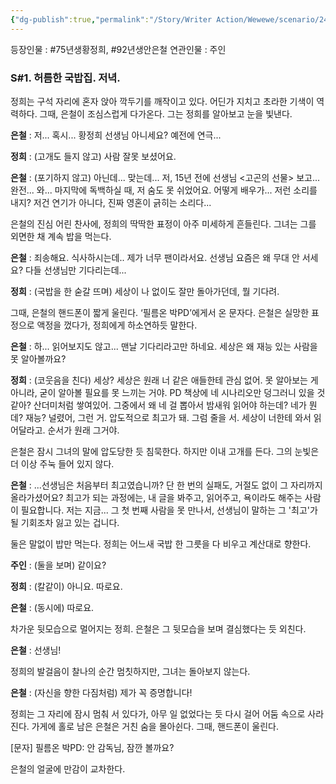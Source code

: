 ```yaml
---
{"dg-publish":true,"permalink":"/Story/Writer Action/Wewewe/scenario/24. 전설적인 배우와 무명 감독의 말싸움/"}
---
```



등장인물 : #75년생황정희, #92년생안은철 
연관인물 : 주인

### **S#1. 허름한 국밥집. 저녁.**

정희는 구석 자리에 혼자 앉아 깍두기를 깨작이고 있다. 어딘가 지치고 초라한 기색이 역력하다. 그때, 은철이 조심스럽게 다가온다. 그는 정희를 알아보고 눈을 빛낸다.

**은철** : 저... 혹시... 황정희 선생님 아니세요? 예전에 연극...

**정희** : (고개도 들지 않고) 사람 잘못 보셨어요.

**은철** : (포기하지 않고) 아닌데... 맞는데... 저, 15년 전에 선생님 <고곤의 선물> 보고... 완전... 와... 마지막에 독백하실 때, 저 숨도 못 쉬었어요. 어떻게 배우가... 저런 소리를 내지? 저건 연기가 아니다, 진짜 영혼이 긁히는 소리다...

은철의 진심 어린 찬사에, 정희의 딱딱한 표정이 아주 미세하게 흔들린다. 그녀는 그를 외면한 채 계속 밥을 먹는다.

**은철** :  죄송해요. 식사하시는데.. 제가 너무 팬이라서요. 선생님 요즘은 왜 무대 안 서세요? 다들 선생님만 기다리는데...

**정희** : (국밥을 한 숟갈 뜨며) 세상이 나 없이도 잘만 돌아가던데, 뭘 기다려.

그때, 은철의 핸드폰이 짧게 울린다. ‘필름온 박PD’에게서 온 문자다. 은철은 실망한 표정으로 액정을 껐다가, 정희에게 하소연하듯 말한다.

**은철** : 하... 읽어보지도 않고... 맨날 기다리라고만 하네요. 세상은 왜 재능 있는 사람을 못 알아볼까요?

**정희** : (코웃음을 친다) 세상? 세상은 원래 너 같은 애들한테 관심 없어. 못 알아보는 게 아니라, 굳이 알아볼 필요를 못 느끼는 거야. PD 책상에 네 시나리오만 덩그러니 있을 것 같아? 산더미처럼 쌓여있어. 그중에서 왜 네 걸 뽑아서 밤새워 읽어야 하는데? 네가 뭔데? 재능? 널렸어, 그런 거. 압도적으로 최고가 돼. 그럼 줄을 서. 세상이 너한테 와서 읽어달라고. 순서가 원래 그거야.

은철은 잠시 그녀의 말에 압도당한 듯 침묵한다. 하지만 이내 고개를 든다. 그의 눈빛은 더 이상 주눅 들어 있지 않다.

**은철** : ...선생님은 처음부터 최고였습니까? 단 한 번의 실패도, 거절도 없이 그 자리까지 올라가셨어요? 최고가 되는 과정에는, 내 글을 봐주고, 읽어주고, 욕이라도 해주는 사람이 필요합니다. 저는 지금... 그 첫 번째 사람을 못 만나서, 선생님이 말하는 그 '최고'가 될 기회조차 잃고 있는 겁니다.

둘은 말없이 밥만 먹는다. 정희는 어느새 국밥 한 그릇을 다 비우고 계산대로 향한다.

**주인** : (둘을 보며) 같이요?

**정희** : (칼같이) 아니요. 따로요.

**은철** : (동시에) 따로요.

차가운 뒷모습으로 멀어지는 정희. 은철은 그 뒷모습을 보며 결심했다는 듯 외친다.

**은철** : 선생님!

정희의 발걸음이 찰나의 순간 멈칫하지만, 그녀는 돌아보지 않는다.

**은철** : (자신을 향한 다짐처럼) 제가 꼭 증명합니다!

정희는 그 자리에 잠시 멈춰 서 있다가, 아무 일 없었다는 듯 다시 걸어 어둠 속으로 사라진다.
가게에 홀로 남은 은철은 거친 숨을 몰아쉰다. 그때, 핸드폰이 울린다.

[문자] 필름온 박PD: 안 감독님, 잠깐 볼까요?

은철의 얼굴에 만감이 교차한다. 